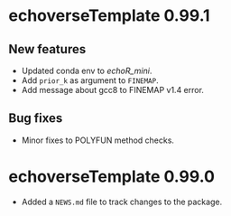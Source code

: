 # echoverseTemplate 0.99.1

## New features

* Updated conda env to *echoR_mini*. 
* Add `prior_k` as argument to `FINEMAP`.
* Add message about gcc8 to FINEMAP v1.4 error.

## Bug fixes

* Minor fixes to POLYFUN method checks. 

# echoverseTemplate 0.99.0

* Added a `NEWS.md` file to track changes to the package.
